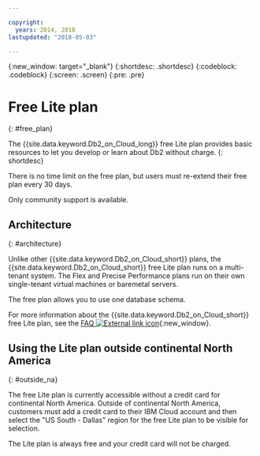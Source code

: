 ```yaml
---

copyright:
  years: 2014, 2018
lastupdated: "2018-05-03"

---
```


<!-- Attribute definitions --> 
{:new_window: target="_blank"}
{:shortdesc: .shortdesc}
{:codeblock: .codeblock}
{:screen: .screen}
{:pre: .pre}

# Free Lite plan
{: #free_plan}

The {{site.data.keyword.Db2_on_Cloud_long}} free Lite plan provides basic resources to let you develop or learn about Db2 without charge.
{: shortdesc}

There is no time limit on the free plan, but users must re-extend their free plan every 30 days.

Only community support is available. 
 
## Architecture
{: #architecture}

Unlike other {{site.data.keyword.Db2_on_Cloud_short}} plans, the {{site.data.keyword.Db2_on_Cloud_short}} free Lite plan runs on a multi-tenant system. The Flex and Precise Performance plans run on their own single-tenant virtual machines or baremetal servers.
 
The free plan allows you to use one database schema.

For more information about the {{site.data.keyword.Db2_on_Cloud_short}} free Lite plan, see the [FAQ ![External link icon](../../icons/launch-glyph.svg "External link icon")](https://ibm.biz/db2oc_free_plan_faq){:new_window}.

## Using the Lite plan outside continental North America
{: #outside_na}

The free Lite plan is currently accessible without a credit card for continental North America. Outside of continental North America, customers must add a credit card to their IBM Cloud account and then select the "US South - Dallas" region for the free Lite plan to be visible for selection.

The Lite plan is always free and your credit card will not be charged.
